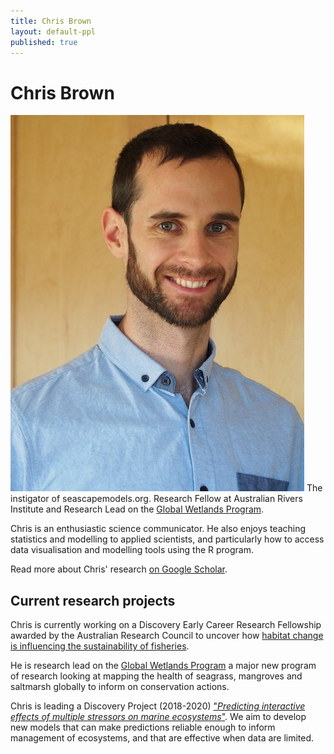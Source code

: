 ```yaml
---
title: Chris Brown
layout: default-ppl
published: true
---
```


# Chris Brown
![](/images/people/cjbrown.jpeg)
The instigator of seascapemodels.org. Research Fellow at Australian Rivers Institute and Research Lead on the [Global Wetlands Program](https://globalwetlandsproject.org/).

Chris is an enthusiastic science communicator. He also enjoys teaching statistics and modelling to applied scientists, and particularly how to access data visualisation and modelling tools using the R program.

Read more about Chris' research [on Google Scholar](https://scholar.google.com.au/citations?hl=en&user=1qG6yFMAAAAJ&view_op=list_works&sortby=pubdate).

## Current research projects

Chris is currently working on a Discovery Early Career Research Fellowship awarded by the Australian Research Council to uncover how [habitat change is influencing the sustainability of fisheries](http://www.seascapemodels.org/fishscape/).

He is research lead on the [Global Wetlands Program](https://globalwetlandsproject.org/) a major new program of research looking at mapping the health of seagrass, mangroves and saltmarsh globally to inform on conservation actions.

Chris is leading a Discovery Project (2018-2020) ["*Predicting interactive effects of multiple stressors on marine ecosystems*"](http://www.seascapemodels.org/research/2017/11/10/interacting-impacts-grant.html). We aim to develop new models that can make predictions reliable enough to inform management of ecosystems, and that are effective when data are limited.
